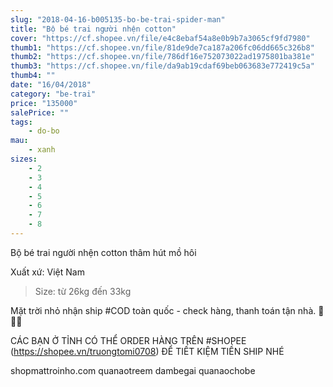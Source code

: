 ```yaml
---
slug: "2018-04-16-b005135-bo-be-trai-spider-man"
title: "Bộ bé trai người nhện cotton"
cover: "https://cf.shopee.vn/file/e4c8ebaf54a8e0b9b7a3065cf9fd7980"
thumb1: "https://cf.shopee.vn/file/81de9de7ca187a206fc06dd665c326b8"
thumb2: "https://cf.shopee.vn/file/786df16e752073022ad1975801ba381e"
thumb3: "https://cf.shopee.vn/file/da9ab19cdaf69beb063683e772419c5a"
thumb4: ""
date: "16/04/2018"
category: "be-trai"
price: "135000"
salePrice: ""
tags:
    - do-bo
mau:
    - xanh
sizes:
    - 2
    - 3
    - 4
    - 5
    - 6
    - 7
    - 8
---
```


Bộ bé trai người nhện cotton thâm hút mồ hôi

Xuất xứ: Việt Nam

> Size: từ 26kg đến 33kg

Mặt trời nhỏ nhận ship #COD toàn quốc - check hàng, thanh toán tận nhà.  🚚🚚🚚

CÁC BẠN Ở TỈNH CÓ THỂ ORDER HÀNG TRÊN #SHOPEE (https://shopee.vn/truongtomi0708) ĐỂ TIẾT KIỆM TIỀN SHIP NHÉ

<div class="hidden">
shopmattroinho.com quanaotreem dambegai quanaochobe
</div>